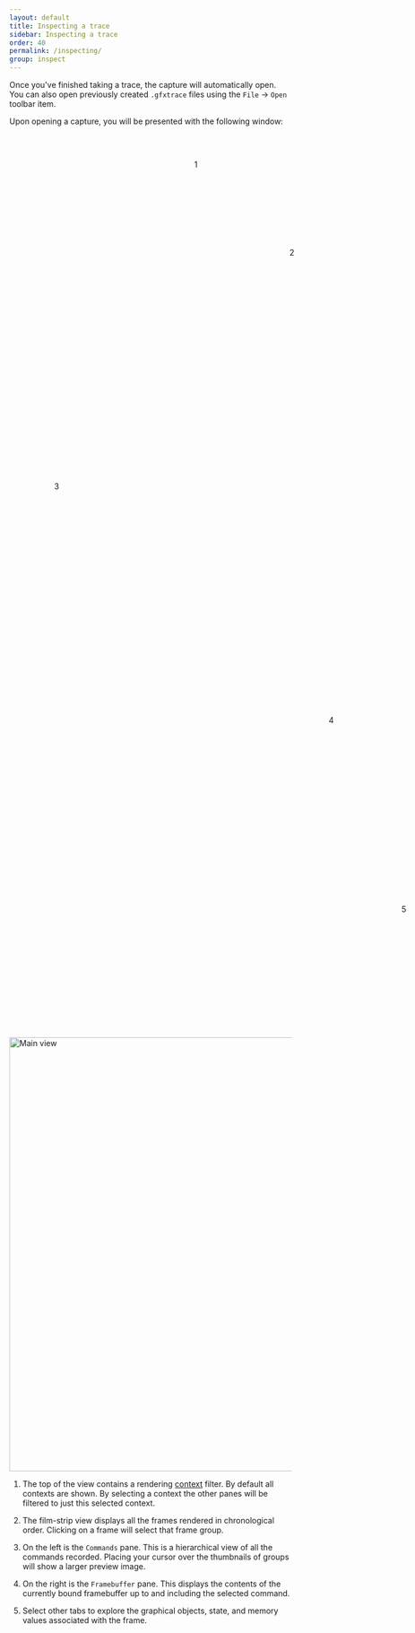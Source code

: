 ```yaml
---
layout: default
title: Inspecting a trace
sidebar: Inspecting a trace
order: 40
permalink: /inspecting/
group: inspect
---
```


Once you've finished taking a trace, the capture will automatically open. You can also open previously created `.gfxtrace` files using the `File` &rarr; `Open` toolbar item.

Upon opening a capture, you will be presented with the following window:

<div class="callout-img">
  <div style="margin: 60px 330px">1</div>
  <div style="margin: 140px 500px">2</div>
  <div style="margin: 400px 80px">3</div>
  <div style="margin: 320px 570px">4</div>
  <div style="margin: 220px 700px">5</div>
  <img src="../images/main-view.png" width="978" height="774" alt="Main view"/>
</div>

<div class="callouts" markdown="block">

1. The top of the view contains a rendering [context](https://www.opengl.org/wiki/OpenGL_Context) filter. By default all contexts are shown. By selecting a context the other panes will be filtered to just this selected context.

1. The film-strip view displays all the frames rendered in chronological order. Clicking on a frame will select that frame group.

1. On the left is the `Commands` pane. This is a hierarchical view of all the commands recorded. Placing your cursor over the thumbnails of groups will show a larger preview image.

1. On the right is the `Framebuffer` pane. This displays the contents of the currently bound framebuffer up to and including the selected command.

1. Select other tabs to explore the graphical objects, state, and memory values associated with the frame.
